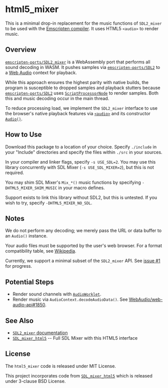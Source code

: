 # html5_mixer

This is a minimal drop-in replacement for the music functions of `SDL2_mixer` to be used with the [Emscripten compiler](https://emscripten.org). It uses HTML5 `<audio>` to render music.

## Overview

[`emscripten-ports/SDL2_mixer`](https://github.com/emscripten-ports/SDL2_mixer) is a WebAssembly port
that performs all sound decoding in WASM. It pushes samples via [`emscripten-ports/SDL2`](https://github.com/emscripten-ports/SDL2)
to a [Web Audio](https://developer.mozilla.org/en-US/docs/Web/API/Web_Audio_API) context for playback.

While this approach ensures the highest parity with native builds, the program is susceptible to
dropped samples and playback stutters because [`emscripten-ports/SDL2`](https://github.com/emscripten-ports/SDL2_mixer)
uses [`ScriptProcessorNode`](https://developer.mozilla.org/en-US/docs/Web/API/ScriptProcessorNode)
to render samples. Both this and music decoding occur  in the main thread.

To reduce processing load, we implement the `SDL2_mixer` interface to use the browser's native
playback features via
[`<audio>`](https://developer.mozilla.org/en-US/docs/Web/HTML/Element/audio) and its constructor
[`Audio()`](https://developer.mozilla.org/en-US/docs/Web/API/HTMLAudioElement/Audio).

## How to Use

Download this package to a location of your choice.
Specify `./include` in your "Include" directories and specify the files within `./src` in your sources.

In your compiler and linker flags, specify `-s USE_SDL=2`. You may use this library concurrently
with SDL Mixer (`-s USE_SDL_MIXER=2`), but this is not required.

You may shim SDL Mixer's `Mix_*()` music functions by specifying `-DHTML5_MIXER_SHIM_MUSIC` in your macro defines.

Support exists to link this library without SDL2, but this is untested. If you wish to try, specify
`-DHTML5_MIXER_NO_SDL`.

## Notes

We do not perform any decoding; we merely pass the URL or data buffer to an `Audio()` instance.

Your audio files must be supported by the user's web browser. For a format compatibility table, see
[Wikipedia](https://en.wikipedia.org/wiki/HTML5_audio#Supported_audio_coding_formats).

Currently, we support a minimal subset of the `SDL2_mixer` API. See [issue #1](https://github.com/devappd/html5_mixer/issues/1)
for progress.

## Potential Steps

* Render sound channels with [`AudioWorklet`](https://developer.mozilla.org/en-US/docs/Web/API/AudioWorklet).
* Render music via `AudioContext.decodeAudioData()`. See [WebAudio/web-audio-api#1850](https://github.com/WebAudio/web-audio-api/issues/1850).

## See Also

* [`SDL2_mixer` documentation](https://libsdl.org/projects/SDL_mixer/docs/index.html)
* [`SDL_mixer_html5`](https://github.com/devappd/SDL_mixer_html5) -- Full SDL Mixer with this HTML5 interface

## License

The `html5_mixer` code is released under MIT License.

This project incorporates code from [`SDL_mixer_html5`](https://github.com/devappd/SDL_mixer_html5) which is released under 3-clause BSD License.
